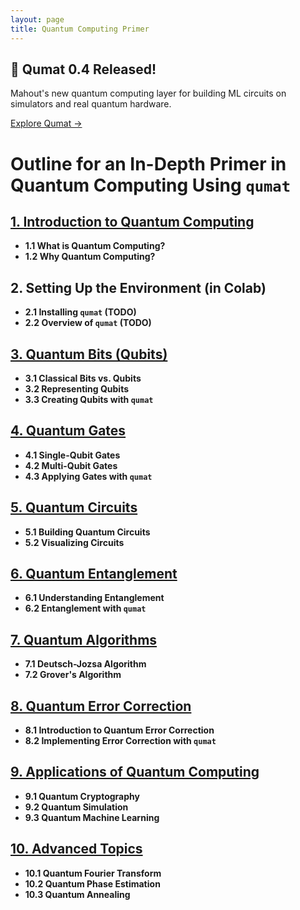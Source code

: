 ```yaml
---
layout: page
title: Quantum Computing Primer
---
```

 <div>
        <h2>🚀 Qumat 0.4 Released!</h2>
        <p>Mahout's new quantum computing layer for building ML circuits on simulators and real quantum hardware.</p>
        <a href="/documentation/qumat/">Explore Qumat →</a>
      </div>


# Outline for an In-Depth Primer in Quantum Computing Using `qumat`

## [1. Introduction to Quantum Computing](01_introduction/)
- **1.1 What is Quantum Computing?**
- **1.2 Why Quantum Computing?**

## 2. Setting Up the Environment (in Colab)
- **2.1 Installing `qumat` (TODO)**
- **2.2 Overview of `qumat` (TODO)**

## [3. Quantum Bits (Qubits)](03_qubits/)
- **3.1 Classical Bits vs. Qubits**
- **3.2 Representing Qubits**
- **3.3 Creating Qubits with `qumat`**

## [4. Quantum Gates](04_quantum_gates/)
- **4.1 Single-Qubit Gates**
- **4.2 Multi-Qubit Gates**
- **4.3 Applying Gates with `qumat`**

## [5. Quantum Circuits](05_quantum_circuits/)
- **5.1 Building Quantum Circuits**
- **5.2 Visualizing Circuits**

## [6. Quantum Entanglement](06_quantum_entanglement/)
- **6.1 Understanding Entanglement**
- **6.2 Entanglement with `qumat`**

## [7. Quantum Algorithms](07_quantum_algorithms/)
- **7.1 Deutsch-Jozsa Algorithm**
- **7.2 Grover's Algorithm**

## [8. Quantum Error Correction](08_quantum_error_correction/)
- **8.1 Introduction to Quantum Error Correction**
- **8.2 Implementing Error Correction with `qumat`**

## [9. Applications of Quantum Computing](09_applications/)
- **9.1 Quantum Cryptography**
- **9.2 Quantum Simulation**
- **9.3 Quantum Machine Learning**

## [10. Advanced Topics](10_advanced_topics/)
- **10.1 Quantum Fourier Transform**
- **10.2 Quantum Phase Estimation**
- **10.3 Quantum Annealing**
